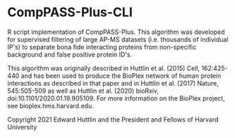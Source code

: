 # CompPASS-Plus-CLI
R script implementation of CompPASS-Plus. This algorithm was developed for supervised filtering of large AP-MS datasets (i.e. thousands of individual IP's) to separate bona fide interacting proteins from non-specific background and false positive protein ID's. 

This algorithm was originally described in Huttlin et al. (2015) Cell, 162:425-440 and has been used to produce the BioPlex network of human protein interactions as described in that paper and in Huttlin et al. (2017) Nature, 545:505-509 as well as Huttlin et al. (2020) bioRxiv, doi:10.1101/2020.01.19.905109. For more information on the BioPlex project, see bioplex.hms.harvard.edu.

Copyright 2021
Edward Huttlin and the President and Fellows of Harvard University
